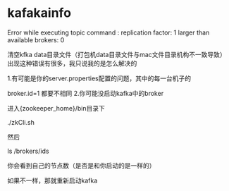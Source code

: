 # kafakainfo

Error while executing topic command : replication factor: 1 larger than available brokers: 0

清空kfka data目录文件（打包机data目录文件与mac文件目录机构不一致导致）
出现这种错误有很多，我只说我的是怎么解决的

1.有可能是你的server.properties配置的问题，其中的每一台机子的

broker.id=1
都要不相同
2.你可能没启动kafka中的broker

进入{zookeeper_home}/bin目录下

./zkCli.sh

然后

ls /brokers/ids

你会看到自己的节点数（是否是和你启动的是一样的）

如果不一样，那就重新启动kafka

